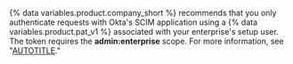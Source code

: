 {% data variables.product.company_short %} recommends that you only authenticate requests with Okta's SCIM application using a {% data variables.product.pat_v1 %} associated with your enterprise's setup user. The token requires the **admin:enterprise** scope. For more information, see "[AUTOTITLE](/admin/managing-iam/understanding-iam-for-enterprises/getting-started-with-enterprise-managed-users#create-a-personal-access-token)."
